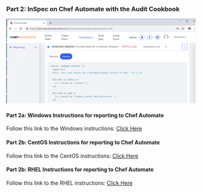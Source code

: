 ### Part 2: InSpec on Chef Automate with the Audit Cookbook
![ChefAutomate](/images/ChefAutomate.png)

#### Part 2a: Windows Instructions for reporting to Chef Automate
Follow this link to the Windows instructions: [Click Here](https://github.com/anthonygrees/compliance-workshop/blob/master/windows.md)


#### Part 2b: CentOS Instructions for reporting to Chef Automate
Follow this link to the CentOS instructions: [Click Here](https://github.com/anthonygrees/compliance-workshop/blob/master/centos.md)


#### Part 2b: RHEL Instructions for reporting to Chef Automate
Follow this link to the RHEL instructions: [Click Here](https://github.com/anthonygrees/compliance-workshop/blob/master/rhel.md)

